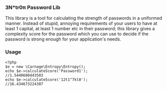 ### 3N*tr0π Password Lib

This library is a tool for calculating the strength of passwords in a uniformed manner. Instead of stupid, annoying
 requirements of your users to have at least 1 capital, at least 1 number etc in their password; this library gives a
 complexity score for the password which you can use to decide if the password is strong enough for your application's
 needs.

### Usage

```
<?php
$e = new \Carnage\Entropy\Entropy();
echo $e->calculateScore('Password1');
//1.5440680443503
echo $e->calculateScore('12t1^7kl0');
//16.434673224307
```